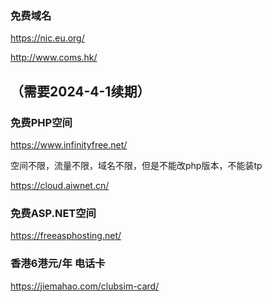 ### 免费域名
https://nic.eu.org/

http://www.coms.hk/

（需要2024-4-1续期）
----

### 免费PHP空间
https://www.infinityfree.net/

空间不限，流量不限，域名不限，但是不能改php版本，不能装tp

https://cloud.aiwnet.cn/

### 免费ASP.NET空间
https://freeasphosting.net/

### 香港6港元/年 电话卡
https://jiemahao.com/clubsim-card/
